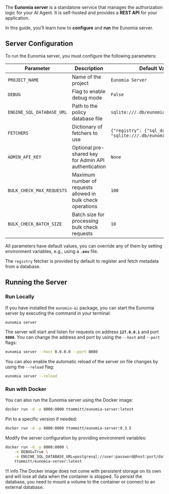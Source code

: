 The **Eunomia server** is a standalone service that manages the authorization logic for your AI Agent. It is self-hosted and provides a **REST API** for your application.

In this guide, you'll learn how to **configure** and **run** the Eunomia server.

## Server Configuration

To run the Eunomia server, you must configure the following parameters:

| **Parameter**             | **Description**                                             | **Default Value**                                                       |
| ------------------------- | ----------------------------------------------------------- | ----------------------------------------------------------------------- |
| `PROJECT_NAME`            | Name of the project                                         | `Eunomia Server`                                                        |
| `DEBUG`                   | Flag to enable debug mode                                   | `False`                                                                 |
| `ENGINE_SQL_DATABASE_URL` | Path to the policy database file                            | `sqlite:///.db/eunomia_db.sqlite`                                       |
| `FETCHERS`                | Dictionary of fetchers to use                               | `{"registry": {"sql_database_url": "sqlite:///.db/eunomia_db.sqlite"}}` |
| `ADMIN_API_KEY`           | Optional pre-shared key for Admin API authentication        | `None`                                                                  |
| `BULK_CHECK_MAX_REQUESTS` | Maximum number of requests allowed in bulk check operations | `100`                                                                   |
| `BULK_CHECK_BATCH_SIZE`   | Batch size for processing bulk check requests               | `10`                                                                    |

All parameters have default values, you can override any of them by setting environment variables, e.g., using a **`.env`** file.

The `registry` fetcher is provided by default to register and fetch metadata from a database.

## Running the Server

### Run Locally

If you have installed the `eunomia-ai` package, you can start the Eunomia server by executing the command in your terminal:

```bash
eunomia server
```

The server will start and listen for requests on address **`127.0.0.1`** and port **`8000`**. You can change the address and port by using the `--host` and `--port` flags:

```bash
eunomia server --host 0.0.0.0 --port 8080
```

You can also enable the automatic reload of the server on file changes by using the `--reload` flag:

```bash
eunomia server --reload
```

### Run with Docker

You can also run the Eunomia server using the Docker image:

```bash
docker run -d -p 8000:8000 ttommitt/eunomia-server:latest
```

Pin to a specific version if needed:

```bash
docker run -d -p 8000:8000 ttommitt/eunomia-server:0.3.5
```

Modify the server configuration by providing environment variables:

```bash
docker run -d -p 8000:8000 \
    -e DEBUG=True \
    -e ENGINE_SQL_DATABASE_URL=postgresql://user:password@host:port/database \
    ttommitt/eunomia-server:latest
```

!!! info
    The Docker image does not come with persistent storage on its own and will lose all data when the container is stopped. To persist the database, you need to mount a volume to the container or connect to an external database.
